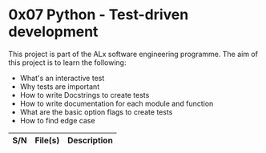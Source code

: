# 0x07 Python - Test-driven development

This project is part of the ALx software engineering programme.
The aim of this project is to learn the following:
- What's an interactive test
- Why tests are important
- How to write Docstrings to create tests
- How to write documentation for each module and function
- What are the basic option flags to create tests
- How to find edge case

| S/N | File(s) | Description |
| --- | ------- | ----------- |
